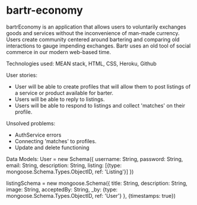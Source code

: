 # bartr-economy

bartrEconomy is an application that allows users to voluntarily exchanges goods and services without the inconvenience of man-made currency. Users create community centered around bartering and comparing old interactions to gauge impending exchanges. Bartr uses an old tool of social commerce in our modern web-based time.

Technologies used: MEAN stack, HTML, CSS, Heroku, Github

User stories:
 - User will be able to create profiles that will allow them to post listings of a service or product available for barter.
 - Users will be able to reply to listings.
 - Users will be able to respond to listings and collect 'matches' on their profile. 
 
 Unsolved problems:
  - AuthService errors
  - Connecting 'matches' to profiles.
  - Update and delete functioning 
  
 Data Models:
 User = new Schema({
  username: String,
  password: String,
  email: String,
  description: String,
  listing: [{type: mongoose.Schema.Types.ObjectID, ref: 'Listing'}]
})

listingSchema = new mongoose.Schema({
    title: String,
    description: String,
    image: String,
    acceptedBy: String,
    _by: {type: mongoose.Schema.Types.ObjectID, ref: 'User'}
  }, {timestamps: true})  


